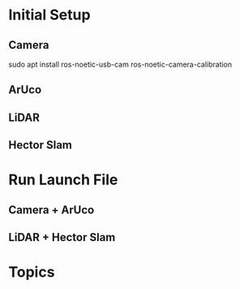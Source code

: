 # Initial Setup 

## Camera 

  sudo apt install ros-noetic-usb-cam ros-noetic-camera-calibration

## ArUco

## LiDAR

## Hector Slam 

# Run Launch File 

## Camera + ArUco

## LiDAR + Hector Slam

# Topics
